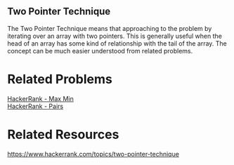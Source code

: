 ## Two Pointer Technique
The Two Pointer Technique means that approaching to the problem by iterating over an array with two pointers.
This is generally useful when the head of an array has some kind of relationship with the tail of the array.
The concept can be much easier understood from related problems.
# Related Problems
[HackerRank - Max Min](../problems/hackerrank-angry-children)\
[HackerRank - Pairs](../problems/hackerrank-pairs)

# Related Resources
https://www.hackerrank.com/topics/two-pointer-technique
